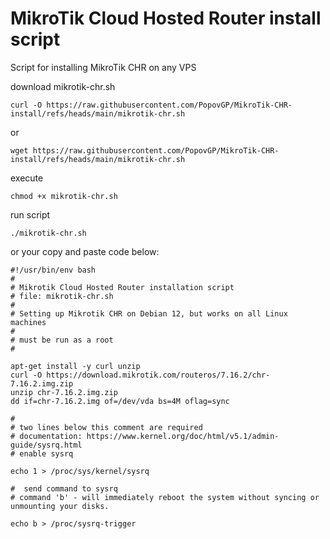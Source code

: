 # MikroTik Cloud Hosted Router install script
Script for installing MikroTik CHR on any VPS

download mikrotik-chr.sh

```
curl -O https://raw.githubusercontent.com/PopovGP/MikroTik-CHR-install/refs/heads/main/mikrotik-chr.sh
```
or
```
wget https://raw.githubusercontent.com/PopovGP/MikroTik-CHR-install/refs/heads/main/mikrotik-chr.sh
```

execute
```
chmod +x mikrotik-chr.sh
```
run script
```
./mikrotik-chr.sh
```

or your copy and paste code below:
```
#!/usr/bin/env bash
#
# Mikrotik Cloud Hosted Router installation script
# file: mikrotik-chr.sh
#
# Setting up Mikrotik CHR on Debian 12, but works on all Linux machines
#
# must be run as a root
#

apt-get install -y curl unzip
curl -O https://download.mikrotik.com/routeros/7.16.2/chr-7.16.2.img.zip
unzip chr-7.16.2.img.zip
dd if=chr-7.16.2.img of=/dev/vda bs=4M oflag=sync

#
# two lines below this comment are required
# documentation: https://www.kernel.org/doc/html/v5.1/admin-guide/sysrq.html
# enable sysrq

echo 1 > /proc/sys/kernel/sysrq

#  send command to sysrq
# command 'b' - will immediately reboot the system without syncing or unmounting your disks.

echo b > /proc/sysrq-trigger
```
